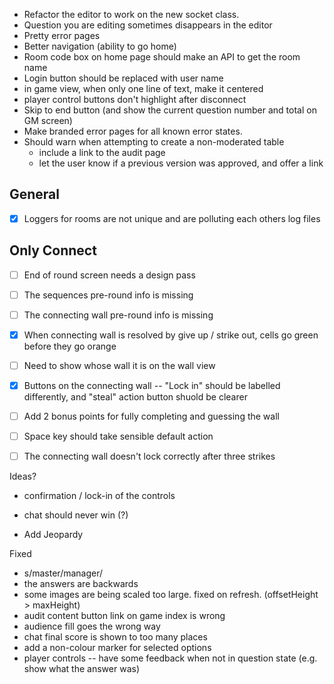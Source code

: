 <!--
SPDX-FileCopyrightText: 2024 Benedict Harcourt <ben.harcourt@harcourtprogramming.co.uk>

SPDX-License-Identifier: CC0-1.0
-->

- Refactor the editor to work on the new socket class.
- Question you are editing sometimes disappears in the editor
- Pretty error pages
- Better navigation (ability to go home)
- Room code box on home page should make an API to get the room name
- Login button should be replaced with user name
- in game view, when only one line of text, make it centered
- player control buttons don't highlight after disconnect
- Skip to end button (and show the current question number and total on GM screen)
- Make branded error pages for all known error states.
- Should warn when attempting to create a non-moderated table
  - include a link to the audit page
  - let the user know if a previous version was approved, and offer a link

General
-------

- [x] Loggers for rooms are not unique and are polluting each others log files


Only Connect
------------

- [ ] End of round screen needs a design pass
- [ ] The sequences pre-round info is missing
- [ ] The connecting wall pre-round info is missing
- [x] When connecting wall is resolved by give up / strike out, cells go green before they go orange
- [ ] Need to show whose wall it is on the wall view
- [x] Buttons on the connecting wall -- "Lock in" should be labelled differently, and "steal" action button shuold be clearer
- [ ] Add 2 bonus points for fully completing and guessing the wall
- [ ] Space key should take sensible default action
- [ ] The connecting wall doesn't lock correctly after three strikes


Ideas?
- confirmation / lock-in of the controls
- chat should never win (?)

- Add Jeopardy

Fixed
 - s/master/manager/
 - the answers are backwards
 - some images are being scaled too large. fixed on refresh. (offsetHeight > maxHeight)
 - audit content button link on game index is wrong
 - audience fill goes the wrong way
 - chat final score is shown to too many places
 - add a non-colour marker for selected options
 - player controls -- have some feedback when not in question state (e.g. show what the answer was)
